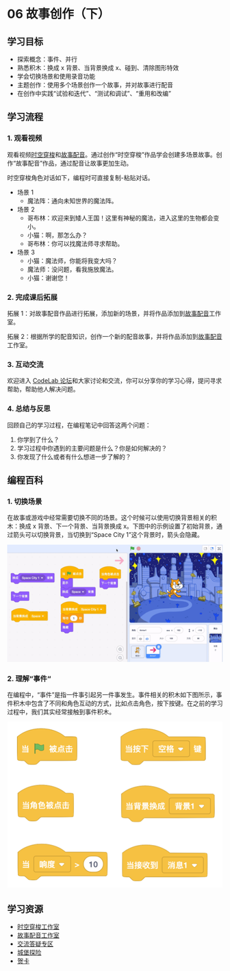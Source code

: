 # 06 故事创作（下）

## 学习目标

* 探索概念：事件、并行
* 熟悉积木：换成 x 背景、当背景换成 x、碰到、清除图形特效
* 学会切换场景和使用录音功能
* 主题创作：使用多个场景创作一个故事，并对故事进行配音
* 在创作中实践“试验和迭代”、“测试和调试”、“重用和改编”

## **学习流程**

### 1. 观看视频

观看视频[时空穿梭](https://www.bilibili.com/video/BV1jT4y1K7iA?p=12)和[故事配音](https://www.bilibili.com/video/BV1jT4y1K7iA?p=13)。通过创作“时空穿梭”作品学会创建多场景故事。创作“故事配音”作品，通过配音让故事更加生动。

时空穿梭角色对话如下，编程时可直接复制-粘贴对话。

* 场景 1
  * 魔法阵：通向未知世界的魔法阵。
* 场景 2
  * 哥布林：欢迎来到矮人王国！这里有神秘的魔法，进入这里的生物都会变小。
  * 小猫：啊，那怎么办？
  * 哥布林：你可以找魔法师寻求帮助。
* 场景 3
  * 小猫：魔法师，你能将我变大吗？
  * 魔法师：没问题，看我施放魔法。
  * 小猫：谢谢您！

### 2. 完成课后拓展

拓展 1：对故事配音作品进行拓展，添加新的场景，并将作品添加到[故事配音](https://create.codelab.club/studios/360/)工作室。



拓展 2：根据所学的配音知识，创作一个新的配音故事，并将作品添加到[故事配音](https://create.codelab.club/studios/360/)工作室。



### 3. 互动交流

欢迎进入 [CodeLab 论坛](https://discuss.codelab.club/c/8-category/8)和大家讨论和交流，你可以分享你的学习心得，提问寻求帮助，帮助他人解决问题。

### 4. 总结与反思

回顾自己的学习过程，在编程笔记中回答这两个问题：

1. 你学到了什么？
2. 学习过程中你遇到的主要问题是什么？你是如何解决的？
3. 你发现了什么或者有什么想进一步了解的？

## 编程百科

### 1. 切换场景

在故事或游戏中经常需要切换不同的场景。这个时候可以使用切换背景相关的积木：换成 x 背景、下一个背景、当背景换成 x。下图中的示例设置了初始背景，通过箭头可以切换背景，当切换到“Space City 1”这个背景时，箭头会隐藏。

![](.gitbook/assets/6.1-qie-huan-bei-jing-.gif)

### 2. 理解“事件“

在编程中，“事件”是指一件事引起另一件事发生。事件相关的积木如下图所示，事件积木中包含了不同和角色互动的方式，比如点击角色，按下按键。在之前的学习过程中，我们其实经常接触到事件积木。

![](.gitbook/assets/6.2-shi-jian-ji-mu-.png)

## 学习资源

* [时空穿梭工作室](https://create.codelab.club/studios/359/)
* [故事配音工作室](https://create.codelab.club/studios/360/)
* [交流答疑专区](https://discuss.codelab.club/c/8-category/32-category/32)
* [城堡探险](https://create.codelab.club/projects/1560/)
* [贺卡](https://create.codelab.club/projects/1539/)

